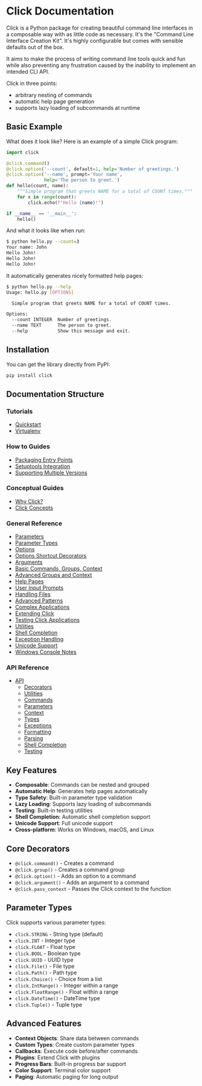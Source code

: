 # Click Documentation

Click is a Python package for creating beautiful command line interfaces in a composable way with as little code as necessary. It's the "Command Line Interface Creation Kit". It's highly configurable but comes with sensible defaults out of the box.

It aims to make the process of writing command line tools quick and fun while also preventing any frustration caused by the inability to implement an intended CLI API.

Click in three points:
- arbitrary nesting of commands
- automatic help page generation
- supports lazy loading of subcommands at runtime

## Basic Example

What does it look like? Here is an example of a simple Click program:

```python
import click

@click.command()
@click.option('--count', default=1, help='Number of greetings.')
@click.option('--name', prompt='Your name',
              help='The person to greet.')
def hello(count, name):
    """Simple program that greets NAME for a total of COUNT times."""
    for x in range(count):
        click.echo(f"Hello {name}!")

if __name__ == '__main__':
    hello()
```

And what it looks like when run:

```bash
$ python hello.py --count=3
Your name: John
Hello John!
Hello John!
Hello John!
```

It automatically generates nicely formatted help pages:

```bash
$ python hello.py --help
Usage: hello.py [OPTIONS]

  Simple program that greets NAME for a total of COUNT times.

Options:
  --count INTEGER  Number of greetings.
  --name TEXT      The person to greet.
  --help           Show this message and exit.
```

## Installation

You can get the library directly from PyPI:

```bash
pip install click
```

## Documentation Structure

### Tutorials
- [Quickstart](https://click.palletsprojects.com/en/stable/quickstart/)
- [Virtualenv](https://click.palletsprojects.com/en/stable/virtualenv/)

### How to Guides
- [Packaging Entry Points](https://click.palletsprojects.com/en/stable/entry-points/)
- [Setuptools Integration](https://click.palletsprojects.com/en/stable/setuptools/)
- [Supporting Multiple Versions](https://click.palletsprojects.com/en/stable/support-multiple-versions/)

### Conceptual Guides
- [Why Click?](https://click.palletsprojects.com/en/stable/why/)
- [Click Concepts](https://click.palletsprojects.com/en/stable/click-concepts/)

### General Reference
- [Parameters](https://click.palletsprojects.com/en/stable/parameters/)
- [Parameter Types](https://click.palletsprojects.com/en/stable/parameter-types/)
- [Options](https://click.palletsprojects.com/en/stable/options/)
- [Options Shortcut Decorators](https://click.palletsprojects.com/en/stable/option-decorators/)
- [Arguments](https://click.palletsprojects.com/en/stable/arguments/)
- [Basic Commands, Groups, Context](https://click.palletsprojects.com/en/stable/commands-and-groups/)
- [Advanced Groups and Context](https://click.palletsprojects.com/en/stable/commands/)
- [Help Pages](https://click.palletsprojects.com/en/stable/documentation/)
- [User Input Prompts](https://click.palletsprojects.com/en/stable/prompts/)
- [Handling Files](https://click.palletsprojects.com/en/stable/handling-files/)
- [Advanced Patterns](https://click.palletsprojects.com/en/stable/advanced/)
- [Complex Applications](https://click.palletsprojects.com/en/stable/complex/)
- [Extending Click](https://click.palletsprojects.com/en/stable/extending-click/)
- [Testing Click Applications](https://click.palletsprojects.com/en/stable/testing/)
- [Utilities](https://click.palletsprojects.com/en/stable/utils/)
- [Shell Completion](https://click.palletsprojects.com/en/stable/shell-completion/)
- [Exception Handling](https://click.palletsprojects.com/en/stable/exceptions/)
- [Unicode Support](https://click.palletsprojects.com/en/stable/unicode-support/)
- [Windows Console Notes](https://click.palletsprojects.com/en/stable/wincmd/)

### API Reference
- [API](https://click.palletsprojects.com/en/stable/api/)
  - [Decorators](https://click.palletsprojects.com/en/stable/api/#decorators)
  - [Utilities](https://click.palletsprojects.com/en/stable/api/#utilities)
  - [Commands](https://click.palletsprojects.com/en/stable/api/#commands)
  - [Parameters](https://click.palletsprojects.com/en/stable/api/#parameters)
  - [Context](https://click.palletsprojects.com/en/stable/api/#context)
  - [Types](https://click.palletsprojects.com/en/stable/api/#types)
  - [Exceptions](https://click.palletsprojects.com/en/stable/api/#exceptions)
  - [Formatting](https://click.palletsprojects.com/en/stable/api/#formatting)
  - [Parsing](https://click.palletsprojects.com/en/stable/api/#parsing)
  - [Shell Completion](https://click.palletsprojects.com/en/stable/api/#shell-completion)
  - [Testing](https://click.palletsprojects.com/en/stable/api/#testing)

## Key Features

- **Composable**: Commands can be nested and grouped
- **Automatic Help**: Generates help pages automatically
- **Type Safety**: Built-in parameter type validation
- **Lazy Loading**: Supports lazy loading of subcommands
- **Testing**: Built-in testing utilities
- **Shell Completion**: Automatic shell completion support
- **Unicode Support**: Full unicode support
- **Cross-platform**: Works on Windows, macOS, and Linux

## Core Decorators

- `@click.command()` - Creates a command
- `@click.group()` - Creates a command group
- `@click.option()` - Adds an option to a command
- `@click.argument()` - Adds an argument to a command
- `@click.pass_context` - Passes the Click context to the function

## Parameter Types

Click supports various parameter types:
- `click.STRING` - String type (default)
- `click.INT` - Integer type
- `click.FLOAT` - Float type
- `click.BOOL` - Boolean type
- `click.UUID` - UUID type
- `click.File()` - File type
- `click.Path()` - Path type
- `click.Choice()` - Choice from a list
- `click.IntRange()` - Integer within a range
- `click.FloatRange()` - Float within a range
- `click.DateTime()` - DateTime type
- `click.Tuple()` - Tuple type

## Advanced Features

- **Context Objects**: Share data between commands
- **Custom Types**: Create custom parameter types
- **Callbacks**: Execute code before/after commands
- **Plugins**: Extend Click with plugins
- **Progress Bars**: Built-in progress bar support
- **Color Support**: Terminal color support
- **Paging**: Automatic paging for long output 